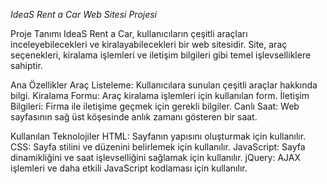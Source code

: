 _IdeaS Rent a Car Web Sitesi Projesi_

Proje Tanımı
IdeaS Rent a Car, kullanıcıların çeşitli araçları inceleyebilecekleri ve kiralayabilecekleri bir web sitesidir. Site, araç seçenekleri, kiralama işlemleri ve iletişim bilgileri gibi temel işlevselliklere sahiptir. 

Ana Özellikler
Araç Listeleme: Kullanıcılara sunulan çeşitli araçlar hakkında bilgi.
Kiralama Formu: Araç kiralama işlemleri için kullanılan form.
İletişim Bilgileri: Firma ile iletişime geçmek için gerekli bilgiler.
Canlı Saat: Web sayfasının sağ üst köşesinde anlık zamanı gösteren bir saat.

Kullanılan Teknolojiler
HTML: Sayfanın yapısını oluşturmak için kullanılır.
CSS: Sayfa stilini ve düzenini belirlemek için kullanılır.
JavaScript: Sayfa dinamikliğini ve saat işlevselliğini sağlamak için kullanılır.
jQuery: AJAX işlemleri ve daha etkili JavaScript kodlaması için kullanılır.
